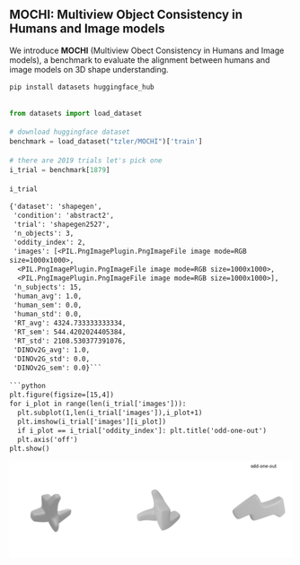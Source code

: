 ## MOCHI: Multiview Object Consistency in Humans and Image models

We introduce **MOCHI** (Multiview Obect Consistency in Humans and Image models), a benchmark to evaluate the alignment between humans and image models on 3D shape understanding. 

```
pip install datasets huggingface_hub
```


```python

from datasets import load_dataset

# download huggingface dataset 
benchmark = load_dataset("tzler/MOCHI")['train']

# there are 2019 trials let's pick one 
i_trial = benchmark[1879]

i_trial
```
```
{'dataset': 'shapegen',
 'condition': 'abstract2',
 'trial': 'shapegen2527',
 'n_objects': 3,
 'oddity_index': 2,
 'images': [<PIL.PngImagePlugin.PngImageFile image mode=RGB size=1000x1000>,
  <PIL.PngImagePlugin.PngImageFile image mode=RGB size=1000x1000>,
  <PIL.PngImagePlugin.PngImageFile image mode=RGB size=1000x1000>],
 'n_subjects': 15,
 'human_avg': 1.0,
 'human_sem': 0.0,
 'human_std': 0.0,
 'RT_avg': 4324.733333333334,
 'RT_sem': 544.4202024405384,
 'RT_std': 2108.530377391076,
 'DINOv2G_avg': 1.0,
 'DINOv2G_std': 0.0,
 'DINOv2G_sem': 0.0}```

```python
plt.figure(figsize=[15,4])
for i_plot in range(len(i_trial['images'])):
  plt.subplot(1,len(i_trial['images']),i_plot+1)
  plt.imshow(i_trial['images'][i_plot])
  if i_plot == i_trial['oddity_index']: plt.title('odd-one-out')
  plt.axis('off')
plt.show()
```
<img src="assets/example_trial.png" alt="example trial"/>